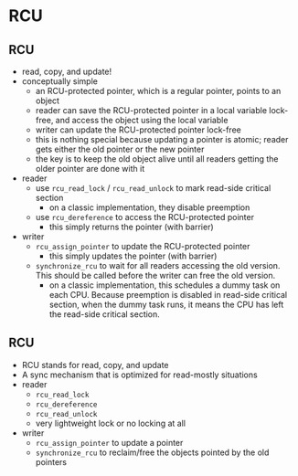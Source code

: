 RCU
===

## RCU

- read, copy, and update!
- conceptually simple
  - an RCU-protected pointer, which is a regular pointer, points to an object
  - reader can save the RCU-protected pointer in a local variable lock-free,
    and access the object using the local variable
  - writer can update the RCU-protected pointer lock-free
  - this is nothing special because updating a pointer is atomic; reader gets
    either the old pointer or the new pointer
  - the key is to keep the old object alive until all readers getting the
    older pointer are done with it
- reader
  - use `rcu_read_lock` / `rcu_read_unlock` to mark read-side critical section
    - on a classic implementation, they disable preemption
  - use `rcu_dereference` to access the RCU-protected pointer
    - this simply returns the pointer (with barrier)
- writer
  - `rcu_assign_pointer` to update the RCU-protected pointer
    - this simply updates the pointer (with barrier)
  - `synchronize_rcu` to wait for all readers accessing the old version.  This
    should be called before the writer can free the old version.
    - on a classic implementation, this schedules a dummy task on each CPU.
      Because preemption is disabled in read-side critical section, when the
      dummy task runs, it means the CPU has left the read-side critical
      section.

## RCU

- RCU stands for read, copy, and update
- A sync mechanism that is optimized for read-mostly situations
- reader
  - `rcu_read_lock`
  - `rcu_dereference`
  - `rcu_read_unlock`
  - very lightweight lock or no locking at all
- writer
  - `rcu_assign_pointer` to update a pointer
  - `synchronize_rcu` to reclaim/free the objects pointed by the old pointers
